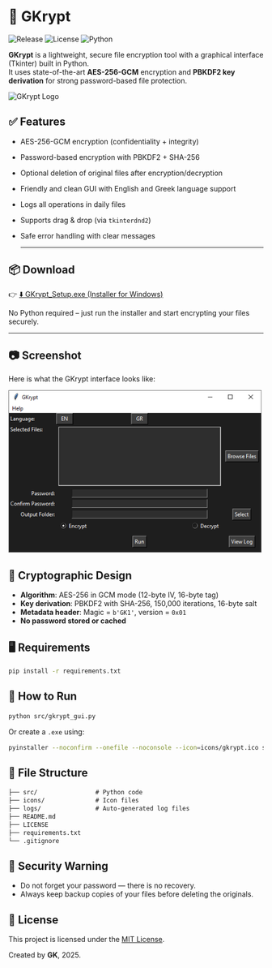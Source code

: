 # 🔐 GKrypt

![Release](https://img.shields.io/github/v/release/gkavara/GKrypt?style=flat-square)
![License](https://img.shields.io/github/license/gkavara/GKrypt?style=flat-square)
![Python](https://img.shields.io/badge/Python-3.7+-blue?style=flat-square)

**GKrypt** is a lightweight, secure file encryption tool with a graphical interface (Tkinter) built in Python.  
It uses state-of-the-art **AES-256-GCM** encryption and **PBKDF2 key derivation** for strong password-based file protection.

![GKrypt Logo](icons/gkrypt.ico)

## ✅ Features

- AES-256-GCM encryption (confidentiality + integrity)
- Password-based encryption with PBKDF2 + SHA-256
- Optional deletion of original files after encryption/decryption
- Friendly and clean GUI with English and Greek language support
- Logs all operations in daily files
- Supports drag & drop (via `tkinterdnd2`)
- Safe error handling with clear messages

  ---

## 📦 Download

👉 [⬇️ GKrypt_Setup.exe (Installer for Windows)](https://github.com/gkavara/GKrypt/releases/download/v1.0/GKrypt_Setup.exe)

No Python required – just run the installer and start encrypting your files securely.

---

## 📷 Screenshot

Here is what the GKrypt interface looks like:

<img src="https://raw.githubusercontent.com/gkavara/GKrypt/main/assets/gkrypt.png" alt="GKrypt GUI" width="500"/>

## 🧪 Cryptographic Design

- **Algorithm**: AES-256 in GCM mode (12-byte IV, 16-byte tag)
- **Key derivation**: PBKDF2 with SHA-256, 150,000 iterations, 16-byte salt
- **Metadata header**: Magic = `b'GK1'`, version = `0x01`
- **No password stored or cached**

## 🖥️ Requirements

```bash
pip install -r requirements.txt
```

## 🚀 How to Run

```bash
python src/gkrypt_gui.py
```

Or create a `.exe` using:

```bash
pyinstaller --noconfirm --onefile --noconsole --icon=icons/gkrypt.ico src/gkrypt_gui.py
```

## 📁 File Structure

```
├── src/                # Python code
├── icons/              # Icon files
├── logs/               # Auto-generated log files
├── README.md
├── LICENSE
├── requirements.txt
└── .gitignore
```

## 🛑 Security Warning

- Do not forget your password — there is no recovery.
- Always keep backup copies of your files before deleting the originals.

## 📜 License

This project is licensed under the [MIT License](LICENSE).

Created by **GK**, 2025.
